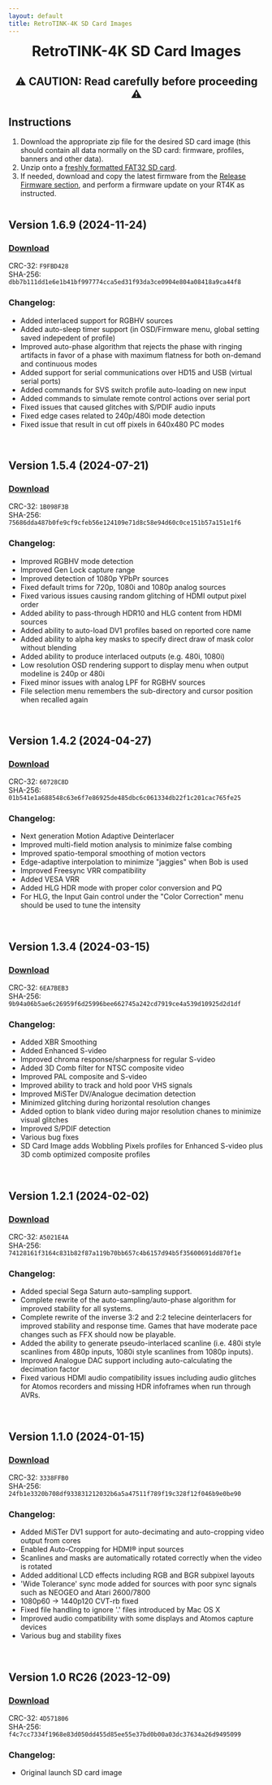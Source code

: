 ```yaml
---
layout: default
title: RetroTINK-4K SD Card Images
---
```


<h1 align="center" style="margin-top: 0px;">RetroTINK-4K SD Card Images</h1>

<p style="margin:30px;"></p>

<h2 align="center" style="margin-top: 0px;">⚠️ CAUTION: Read carefully before proceeding ⚠️</h2>

<p style="margin:30px;"></p>

## Instructions️

1. Download the appropriate zip file for the desired SD card image (this should contain all data normally on the SD card: firmware, profiles, banners and other data).
2. Unzip onto a [freshly formatted FAT32 SD card](http://ridgecrop.co.uk/index.htm?guiformat.htm).
3. If needed, download and copy the latest firmware from the [Release Firmware section](4k.md), and perform a firmware update on your RT4K as instructed.

<p style="margin:41px;"></p>

## Version 1.6.9 (2024-11-24)

### [Download](https://cdn.jsdelivr.net/gh/retrotink-llc/firmware@main/RetroTINK-4K/SD%20card%20images/Rt4k_169_sdcard.zip)
CRC-32: `F9FBD428`  
SHA-256: `dbb7b111dd1e6e1b41bf997774cca5ed31f93da3ce0904e804a08418a9ca44f8`

### Changelog:
- Added interlaced support for RGBHV sources
- Added auto-sleep timer support (in OSD/Firmware menu, global setting saved indepedent of profile)
- Improved auto-phase algorithm that rejects the phase with ringing artifacts in favor of a phase with maximum flatness for both on-demand and continuous modes
- Added support for serial communications over HD15 and USB (virtual serial ports)
- Added commands for SVS switch profile auto-loading on new input
- Added commands to simulate remote control actions over serial port
- Fixed issues that caused glitches with S/PDIF audio inputs
- Fixed edge cases related to 240p/480i mode detection 
- Fixed issue that result in cut off pixels in 640x480 PC modes 
<br/>



## Version 1.5.4 (2024-07-21)

### [Download](https://cdn.jsdelivr.net/gh/retrotink-llc/firmware@main/RetroTINK-4K/SD%20card%20images/Rt4k_154_sdcardd.zip)
CRC-32: `1B098F3B`  
SHA-256: `75686dda487b0fe9cf9cfeb56e124109e71d8c58e94d60c0ce151b57a151e1f6`

### Changelog:
- Improved RGBHV mode detection
- Improved Gen Lock capture range
- Improved detection of 1080p YPbPr sources
- Fixed default trims for 720p, 1080i and 1080p analog sources
- Fixed various issues causing random glitching of HDMI output pixel order
- Added ability to pass-through HDR10 and HLG content from HDMI sources
- Added ability to auto-load DV1 profiles based on reported core name
- Added ability to alpha key masks to specify direct draw of mask color without blending
- Added ability to produce interlaced outputs (e.g. 480i, 1080i)
- Low resolution OSD rendering support to display menu when output modeline is 240p or 480i
- Fixed minor issues with analog LPF for RGBHV sources
- File selection menu remembers the sub-directory and cursor position when recalled again


<br/>



## Version 1.4.2 (2024-04-27)

### [Download](https://cdn.jsdelivr.net/gh/retrotink-llc/firmware@main/RetroTINK-4K/SD%20card%20images/Rt4k_142_sdcard.zip)
CRC-32: `60728C8D`  
SHA-256: `01b541e1a688548c63e6f7e86925de485dbc6c061334db22f1c201cac765fe25`

### Changelog:
- Next generation Motion Adaptive Deinterlacer
- Improved multi-field motion analysis to minimize false combing
- Improved spatio-temporal smoothing of motion vectors
- Edge-adaptive interpolation to minimize "jaggies" when Bob is used
- Improved Freesync VRR compatibility
- Added VESA VRR
- Added HLG HDR mode with proper color conversion and PQ
- For HLG, the Input Gain control under the "Color Correction" menu should be used to tune the intensity

<br/>


## Version 1.3.4 (2024-03-15)

### [Download](https://cdn.jsdelivr.net/gh/retrotink-llc/firmware@main/RetroTINK-4K/SD%20card%20images/Rt4k_134_sdcard.zip)
CRC-32: `6EA7BEB3`  
SHA-256: `9b94a06b5ae6c26959f6d25996bee662745a242cd7919ce4a539d10925d2d1df`

### Changelog:
- Added XBR Smoothing
- Added Enhanced S-video
- Improved chroma response/sharpness for regular S-video
- Added 3D Comb filter for NTSC composite video
- Improved PAL composite and S-video
- Improved ability to track and hold poor VHS signals
- Improved MiSTer DV/Analogue decimation detection
- Minimized glitching during horizontal resolution changes
- Added option to blank video during major resolution chanes to minimize visual glitches
- Improved S/PDIF detection
- Various bug fixes
- SD Card Image adds Wobbling Pixels profiles for Enhanced S-video plus 3D comb optimized composite profiles

<br/>


## Version 1.2.1 (2024-02-02)

### [Download](https://cdn.jsdelivr.net/gh/retrotink-llc/firmware@main/RetroTINK-4K/SD%20card%20images/Rt4k_121_sdcard.zip)
CRC-32: `A5021E4A`  
SHA-256: `74128161f3164c831b82f87a119b70bb657c4b6157d94b5f35600691dd870f1e`

### Changelog:
- Added special Sega Saturn auto-sampling support.
- Complete rewrite of the auto-sampling/auto-phase algorithm for improved stability for all systems.
- Complete rewrite of the inverse 3:2 and 2:2 telecine deinterlacers for improved stability and response time. Games that have moderate pace changes such as FFX should now be playable.
- Added the ability to generate pseudo-interlaced scanline (i.e. 480i style scanlines from 480p inputs, 1080i style scanlines from 1080p inputs).
- Improved Analogue DAC support including auto-calculating the decimation factor
- Fixed various HDMI audio compatibility issues including audio glitches for Atomos recorders and missing HDR infoframes when run through AVRs.

<br/>

## Version 1.1.0 (2024-01-15)

### [Download](https://cdn.jsdelivr.net/gh/retrotink-llc/firmware@main/RetroTINK-4K/SD%20card%20images/Rt4k_110_sdcard.zip)
CRC-32: `3338FFB0`  
SHA-256: `24fb1e3320b708df933831212032b6a5a47511f789f19c328f12f046b9e0be90`

### Changelog:
- Added MiSTer DV1 support for auto-decimating and auto-cropping video output from cores
- Enabled Auto-Cropping for HDMI® input sources
- Scanlines and masks are automatically rotated correctly when the video is rotated
- Added additional LCD effects including RGB and BGR subpixel layouts
- 'Wide Tolerance' sync mode added for sources with poor sync signals such as NEOGEO and Atari 2600/7800
- 1080p60 -> 1440p120 CVT-rb fixed
- Fixed file handling to ignore '.' files introduced by Mac OS X
- Improved audio compatibility with some displays and Atomos capture devices
- Various bug and stability fixes

<br/>

## Version 1.0 RC26 (2023-12-09)

### [Download](https://cdn.jsdelivr.net/gh/retrotink-llc/firmware@main/RetroTINK-4K/SD%20card%20images/Rt4k_10rc26_sdcard.zip)
CRC-32: `4D571806`  
SHA-256: `f4c7cc7334f1968e83d050dd455d85ee55e37bd0b00a03dc37634a26d9495099`

### Changelog:
- Original launch SD card image
